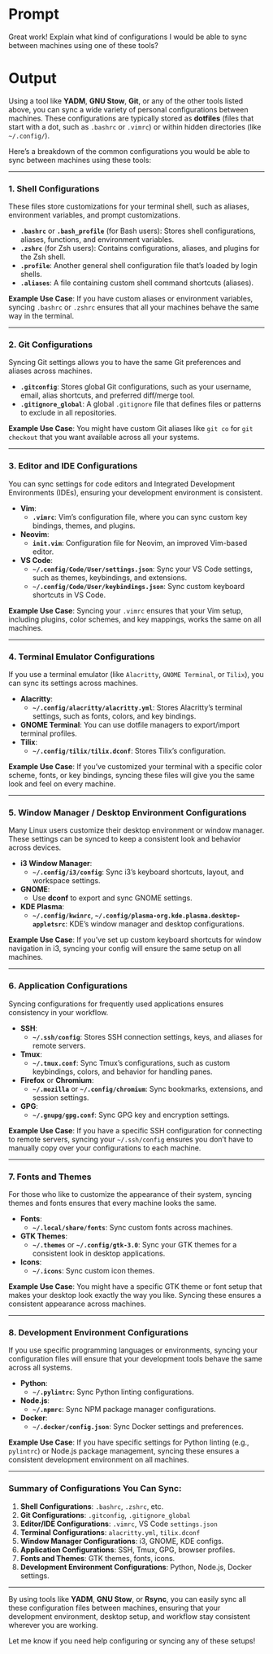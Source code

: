 # Prompt

Great work! Explain what kind of configurations I would be able to sync between machines using one of these tools?

# Output

Using a tool like **YADM**, **GNU Stow**, **Git**, or any of the other tools listed above, you can sync a wide variety of personal configurations between machines. These configurations are typically stored as **dotfiles** (files that start with a dot, such as `.bashrc` or `.vimrc`) or within hidden directories (like `~/.config/`).

Here’s a breakdown of the common configurations you would be able to sync between machines using these tools:

---

### **1. Shell Configurations**
These files store customizations for your terminal shell, such as aliases, environment variables, and prompt customizations.

- **`.bashrc`** or **`.bash_profile`** (for Bash users): Stores shell configurations, aliases, functions, and environment variables.
- **`.zshrc`** (for Zsh users): Contains configurations, aliases, and plugins for the Zsh shell.
- **`.profile`**: Another general shell configuration file that’s loaded by login shells.
- **`.aliases`**: A file containing custom shell command shortcuts (aliases).

**Example Use Case**: If you have custom aliases or environment variables, syncing `.bashrc` or `.zshrc` ensures that all your machines behave the same way in the terminal.

---

### **2. Git Configurations**
Syncing Git settings allows you to have the same Git preferences and aliases across machines.

- **`.gitconfig`**: Stores global Git configurations, such as your username, email, alias shortcuts, and preferred diff/merge tool.
- **`.gitignore_global`**: A global `.gitignore` file that defines files or patterns to exclude in all repositories.

**Example Use Case**: You might have custom Git aliases like `git co` for `git checkout` that you want available across all your systems.

---

### **3. Editor and IDE Configurations**
You can sync settings for code editors and Integrated Development Environments (IDEs), ensuring your development environment is consistent.

- **Vim**: 
  - **`.vimrc`**: Vim’s configuration file, where you can sync custom key bindings, themes, and plugins.
- **Neovim**: 
  - **`init.vim`**: Configuration file for Neovim, an improved Vim-based editor.
- **VS Code**:
  - **`~/.config/Code/User/settings.json`**: Sync your VS Code settings, such as themes, keybindings, and extensions.
  - **`~/.config/Code/User/keybindings.json`**: Sync custom keyboard shortcuts in VS Code.

**Example Use Case**: Syncing your `.vimrc` ensures that your Vim setup, including plugins, color schemes, and key mappings, works the same on all machines.

---

### **4. Terminal Emulator Configurations**
If you use a terminal emulator (like `Alacritty`, `GNOME Terminal`, or `Tilix`), you can sync its settings across machines.

- **Alacritty**:
  - **`~/.config/alacritty/alacritty.yml`**: Stores Alacritty’s terminal settings, such as fonts, colors, and key bindings.
- **GNOME Terminal**: You can use dotfile managers to export/import terminal profiles.
- **Tilix**:
  - **`~/.config/tilix/tilix.dconf`**: Stores Tilix’s configuration.

**Example Use Case**: If you’ve customized your terminal with a specific color scheme, fonts, or key bindings, syncing these files will give you the same look and feel on every machine.

---

### **5. Window Manager / Desktop Environment Configurations**
Many Linux users customize their desktop environment or window manager. These settings can be synced to keep a consistent look and behavior across devices.

- **i3 Window Manager**:
  - **`~/.config/i3/config`**: Sync i3’s keyboard shortcuts, layout, and workspace settings.
- **GNOME**:
  - Use **dconf** to export and sync GNOME settings.
- **KDE Plasma**:
  - **`~/.config/kwinrc`**, **`~/.config/plasma-org.kde.plasma.desktop-appletsrc`**: KDE’s window manager and desktop configurations.

**Example Use Case**: If you’ve set up custom keyboard shortcuts for window navigation in i3, syncing your config will ensure the same setup on all machines.

---

### **6. Application Configurations**
Syncing configurations for frequently used applications ensures consistency in your workflow.

- **SSH**:
  - **`~/.ssh/config`**: Stores SSH connection settings, keys, and aliases for remote servers.
- **Tmux**:
  - **`~/.tmux.conf`**: Sync Tmux’s configurations, such as custom keybindings, colors, and behavior for handling panes.
- **Firefox** or **Chromium**:
  - **`~/.mozilla`** or **`~/.config/chromium`**: Sync bookmarks, extensions, and session settings.
- **GPG**:
  - **`~/.gnupg/gpg.conf`**: Sync GPG key and encryption settings.

**Example Use Case**: If you have a specific SSH configuration for connecting to remote servers, syncing your `~/.ssh/config` ensures you don’t have to manually copy over your configurations to each machine.

---

### **7. Fonts and Themes**
For those who like to customize the appearance of their system, syncing themes and fonts ensures that every machine looks the same.

- **Fonts**:
  - **`~/.local/share/fonts`**: Sync custom fonts across machines.
- **GTK Themes**:
  - **`~/.themes`** or **`~/.config/gtk-3.0`**: Sync your GTK themes for a consistent look in desktop applications.
- **Icons**:
  - **`~/.icons`**: Sync custom icon themes.

**Example Use Case**: You might have a specific GTK theme or font setup that makes your desktop look exactly the way you like. Syncing these ensures a consistent appearance across machines.

---

### **8. Development Environment Configurations**
If you use specific programming languages or environments, syncing your configuration files will ensure that your development tools behave the same across all systems.

- **Python**:
  - **`~/.pylintrc`**: Sync Python linting configurations.
- **Node.js**:
  - **`~/.npmrc`**: Sync NPM package manager configurations.
- **Docker**:
  - **`~/.docker/config.json`**: Sync Docker settings and preferences.

**Example Use Case**: If you have specific settings for Python linting (e.g., `pylintrc`) or Node.js package management, syncing these ensures a consistent development environment on all machines.

---

### **Summary of Configurations You Can Sync**:
1. **Shell Configurations**: `.bashrc`, `.zshrc`, etc.
2. **Git Configurations**: `.gitconfig`, `.gitignore_global`
3. **Editor/IDE Configurations**: `.vimrc`, VS Code `settings.json`
4. **Terminal Configurations**: `alacritty.yml`, `tilix.dconf`
5. **Window Manager Configurations**: i3, GNOME, KDE configs.
6. **Application Configurations**: SSH, Tmux, GPG, browser profiles.
7. **Fonts and Themes**: GTK themes, fonts, icons.
8. **Development Environment Configurations**: Python, Node.js, Docker settings.

---

By using tools like **YADM**, **GNU Stow**, or **Rsync**, you can easily sync all these configuration files between machines, ensuring that your development environment, desktop setup, and workflow stay consistent wherever you are working.

Let me know if you need help configuring or syncing any of these setups!